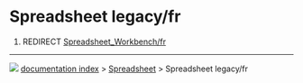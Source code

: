 # Spreadsheet legacy/fr
1.  REDIRECT [Spreadsheet\_Workbench/fr](Spreadsheet_Workbench/fr.md)



---
![](images/Right_arrow.png) [documentation index](../README.md) > [Spreadsheet](Spreadsheet_Workbench.md) > Spreadsheet legacy/fr
